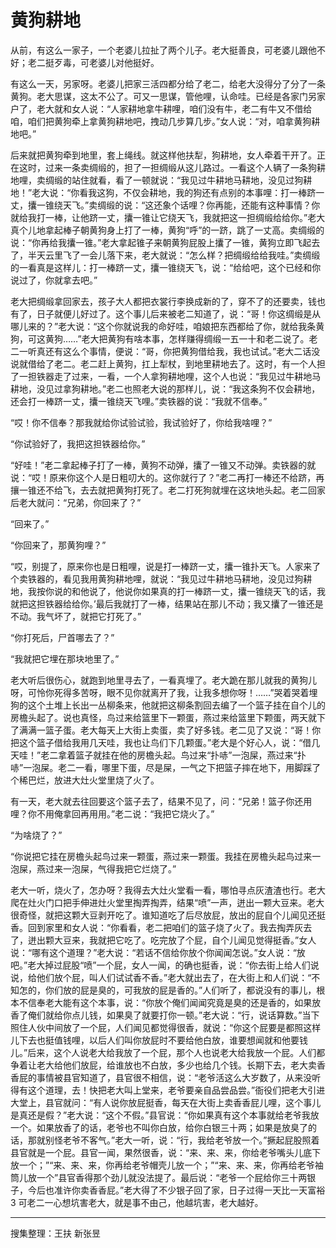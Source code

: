 # 黄狗耕地

从前，有这么一家子，一个老婆儿拉扯了两个儿子。老大挺善良，可老婆儿跟他不好；老二挺歹毒，可老婆儿对他挺好。

有这么一天，另家呀。老婆儿把家三活四都分给了老二，给老大没得分了分了一条黄狗。老大思谋，这太不公了。可又一思谋，管他哩，认命哇。已经是各家门另家户了，老大就和女人说：“人家耕地拿牛耕哩，咱们没有牛，老二有牛又不借给咱，咱们把黄狗牵上拿黄狗耕地吧，拽动几步算几步。”女人说：“对，咱拿黄狗耕地吧。”

后来就把黄狗牵到地里，套上绳线。就这样他扶犁，狗耕地，女人牵着干开了。正在这时，过来一条卖绸缎的，担了一担绸缎从这儿路过。一看这个人辆了一条狗耕地哩，卖绸缎的站住就看，看了一顿就说：“我见过牛耕地马耕地，没见过狗耕地！”老大说：“你看我这狗，不仅会耕地，我的狗还有点别的本事哩：打一棒跻一丈，攮一锥绕天飞。”卖绸缎的说：“这还象个话哩？你再能，还能有这种事情？你就给我打一棒，让他跻一丈，攮一锥让它绕天飞，我就把这一担绸缎给给你。”老大真个儿地拿起棒子朝黄狗身上打了一棒，黄狗“呼”的一跻，跳了一丈高。卖绸缎的说：“你再给我攮一锥。”老大拿起锥子来朝黄狗屁股上攮了一锥，黄狗立即飞起去了，半天云里飞了一会儿落下来，老大就说：“怎么样？把绸缎给给我哇。”卖绸缎的一看真是这样儿：打一棒跻一丈，攮一锥绕天飞，说：“给给吧，这个已经和你说过了，你就拿去吧。”

老大把绸缎拿回家去，孩子大人都把衣裳行李换成新的了，穿不了的还要卖，钱也有了，日子就便儿好过了。这个事儿后来被老二知道了，说：“哥！你这绸缎是从哪儿来的？”老大说：“这个你就说我的命好哇，咱娘把东西都给了你，就给我条黄狗，可这黄狗……”老大把黄狗有啥本事，怎样赚得绸缎一五一十和老二说了。老二一听真还有这么个事情，便说：“哥，你把黄狗借给我，我也试试。”老大二话没说就借给了老二。老二赶上黄狗，扛上犁杖，到地里耕地去了。这时，有一个人担了一担铁器走了过来，一看，一个人拿狗耕地哩，这个人也说：“我见过牛耕地马耕地，没见过拿狗耕地。”老二也照老大说的那样儿，说：“我这条狗不仅会耕地，还会打一棒跻一丈，攮一锥绕天飞哩。”卖铁器的说：“我就不信奉。”

“哎！你不信奉？那我就给你试验试验，我试验好了，你给我啥哩？”

“你试验好了，我把这担铁器给你。”

“好哇！”老二拿起棒子打了一棒，黄狗不动弹，攮了一锥又不动弹。卖铁器的就说：“哎！原来你这个人是日粗叨大的。这你就行了？”老二再打一棒还不给跻，再攘一锥还不给飞，去去就把黄狗打死了。老二打死狗就埋在这块地头起。老二回家后老大就问：“兄弟，你回来了？”

“回来了。”

“你回来了，那黄狗哩？”

“哎，别提了，原来你也是日粗哩，说是打一棒跻一丈，攮一锥扑天飞。人家来了个卖铁器的，看见我用黄狗耕地哩，就说：“我见过牛耕地马耕地，没见过狗耕地，我按你说的和他说了，他说你如果真的打一棒跻一丈，攮一锥绕天飞的话，我就把这担铁器给给你。’最后我就打了一棒，结果站在那儿不动；我又攮了一锥还是不动。我气坏了，就把它打死了。”

“你打死后，尸首哪去了？”

“我就把它埋在那块地里了。”

老大听后很伤心，就跑到地里寻去了，一看真埋了。老大跪在那儿就我的黄狗儿呀，可怜你死得多苦呀，眼不见你就离开了我，让我多想你呀！……”哭着哭着埋狗的这个土堆上长出一丛柳条来，他就把这柳条割回去编了一个篮子挂在自个儿的房檐头起了。说也真怪，鸟过来给篮里下一颗蛋，燕过来给篮里下颗蛋，两天就下了满满一篮子蛋。老大每天上大街上卖蛋，卖了好多钱。老二见了又说：“哥！你把这个篮子借给我用几天哇，我也让鸟们下几颗蛋。”老大是个好心人，说：“借几天哇！”老二拿着篮子就挂在他的房檐头起。鸟过来“扑哧”一泡屎，燕过来“扑哧”一泡屎。老二一看，哪里下蛋，尽是屎，一气之下把篮子摔在地下，用脚踩了个稀巴烂，放进大灶火堂里烧了火了。

有一天，老大就去往回要这个篮子去了，结果不见了，问：“兄弟！篮子你还用哩？你不用俺拿回再用用。”老二说：“我把它烧火了。”

“为啥烧了？”

“你说把它挂在房檐头起鸟过来一颗蛋，燕过来一颗蛋。我挂在房檐头起鸟过来一泡屎，燕过来一泡屎，气得我把它烂烧了。”

老大一听，烧火了，怎办呀？我得去大灶火堂看一看，哪怕寻点灰渣渣也行。老大爬在灶火门口把手伸进灶火堂里掏弄掏弄，结果“喷”一声，迸出一颗大豆来。老大很奇怪，就把这颗大豆剥开吃了。谁知道吃了后尽放屁，放出的屁自个儿闻见还挺香。回到家里和女人说：“你看看，老二把咱们的篮子烧了火了。我去掏弄灰去了，迸出颗大豆来，我就把它吃了。吃完放了个屁，自个儿闻见觉得挺香。”女人说：“哪有这个道理？”老大说：“若话不信给你放个你闻闻怎说。”女人说：“放吧。”老大掉过屁股“喷”一个屁，女人一闻，的确也挺香，说：“你去街上给人们说说，给他们放个屁，叫人们试试香不香。”老大就出去了，在大街上和人们说：“不知怎的，你们放的屁是臭的，可我放的屁是香的。”人们听了，都说没有的事儿，根本不信奉老大能有这个本事，说：“你放个俺们闻闻究竟是臭的还是香的，如果放香了俺们就给你点儿钱，如果臭了就要打你一顿。”老大说：“行，说话算数。”当下照住人伙中间放了一个屁，人们闻见都觉得很香，就说：“你这个屁要是都照这样儿下去也挺值钱哩，以后人们叫你放屁时不要给他白放，谁要想闻就和他要钱儿。”后来，这个人说老大给我放了一个屁，那个人也说老大给我放一个屁。人们都争着让老大给他们放屁，给谁放也不白放，多少也给几个钱。长期下去，老大卖香香屁的事情被县官知道了，县官很不相信，说：“老爷活这么大岁数了，从来没听得有这个道理，去！快把老大叫上堂来，老爷要亲自品尝品尝。”衙役们把老大引进大堂上，县官就问：“有人说你放屁挺香，每天在大街上卖香香屁儿哩，这个事儿是真还是假？”老大说：“这个不假。”县官说：“你如果真有这个本事就给老爷我放一个。如果放香了的话，老爷也不叫你白放，给你白银三十两；如果是放臭了的话，那就别怪老爷不客气。”老大一听，说：“行，我给老爷放一个。”撅起屁股照着县官就是一个屁。县官一闻，果然很香，说：“来、来、来，你给老爷嘴头儿底下放一个；”“来、来、来，你再给老爷帽壳儿放一个；”“来、来、来，你再给老爷袖筒儿放一个”县官香得那个劲儿就没法提了。最后说：“老爷一个屁给你三十两银子，今后也准许你卖香香屁。”老大得了不少银子回了家，日子过得一天比一天富裕 3 可老二一心想坑害老大，就是事不由己，他越坑害，老大越好。

---

搜集整理：王扶 新张昱
